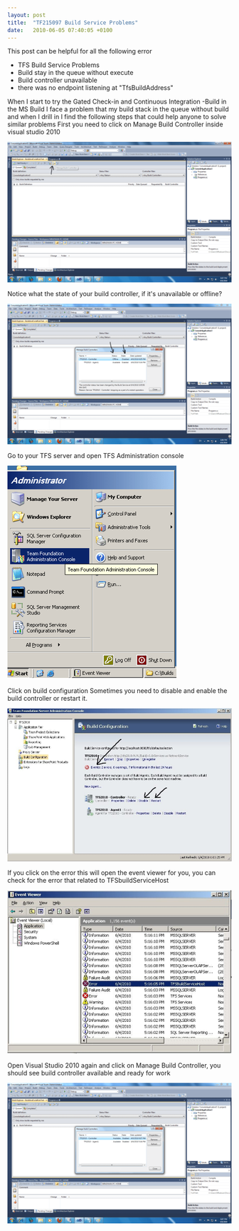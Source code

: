 ```yaml
---
layout: post
title:  "TF215097 Build Service Problems"
date:   2010-06-05 07:40:05 +0100
---
```


This post can be helpful for all the following error

-   TFS Build Service Problems
-   Build stay in the queue without execute
-   Build controller unavailable
-   there was no endpoint listening at \"TfsBuildAddress\"

When I start to try the Gated Check-in and Continuous Integration -Build
in the MS Build I face a problem that my build stack in the queue
without build and when I drill in I find the following steps that could
help anyone to solve similar problems First you need to click on Manage
Build Controller inside visual studio 2010 

![Click Manage Build Controller](/assets/images/2010/06/openbuildcontroller.png)

Notice what the state of your build controller, if it\'s unavailable or offline? 

![Build Controller State](/assets/images/2010/06/BuildOffileneOrNotWorking.png)

Go to your TFS server and open TFS Administration console 

![Open TFS Administration Consol](/assets/images/2010/06/TFSConsol.png) 

Click on build configuration Sometimes you need to disable and enable the build controller or restart it.

![Build Configuration](/assets/images/2010/06/BuildSettings.jpg)

If you click on the error this will open the event viewer for you, you can check for the error that related to TFSbuildServiceHost 

![Event viewer](/assets/images/2010/06/eventviewer.jpg)

Open  Visual Studio 2010 again and click on Manage Build Controller, you
should see build controller available and ready for work 

![Build available](/assets/images/2010/06/buildenable.png)
